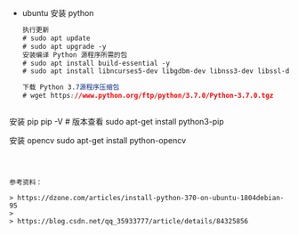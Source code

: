 - ubuntu 安装 python

  ```css
  执行更新
  # sudo apt update
  # sudo apt upgrade -y
  安装编译 Python 源程序所需的包
  # sudo apt install build-essential -y
  # sudo apt install libncurses5-dev libgdbm-dev libnss3-dev libssl-dev libreadline-dev libffi-dev -y
  
  下载 Python 3.7源程序压缩包
  # wget https://www.python.org/ftp/python/3.7.0/Python-3.7.0.tgz
  ```

  ```css
安装 pip
  pip -V # 版本查看
sudo apt-get install python3-pip
  
  安装 opencv
  sudo apt-get install python-opencv
  ```
  
  
  
  参考资料：
  
  > https://dzone.com/articles/install-python-370-on-ubuntu-1804debian-95
  >
  > https://blog.csdn.net/qq_35933777/article/details/84325856